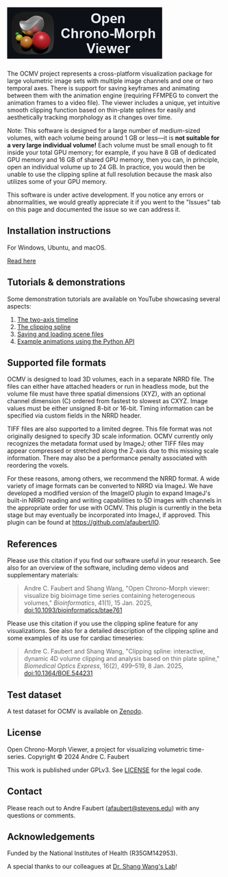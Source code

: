 # ![Open Chrono-Morph Viewer](ui/graphics/design/logo_text.png)

The OCMV project represents a cross-platform visualization package for
large volumetric image sets with multiple image channels and one or two
temporal axes. There is support for saving keyframes and animating
between them with the animation engine (requiring FFMPEG to convert the 
animation frames to a video file). The viewer includes a unique,
yet intuitive smooth clipping function based on thin-plate splines for 
easily and aesthetically tracking morphology as it changes over time.

Note: This software is designed for a large number of 
medium-sized volumes, with each volume being around 1 GB or less—it is
**not suitable for a very large individual volume!** Each volume must be 
small enough to fit
inside your total GPU memory; for example, if you have 8 GB of dedicated
GPU memory and 16 GB of shared GPU memory, then you can, in principle,
open an individual volume up to 24 GB. In practice, you would then be unable to
use the clipping spline at full resolution because the mask also utilizes
some of your GPU memory.

This software is under active development. If you notice any errors or 
abnormalities, we would greatly appreciate it if you went to the "Issues"
tab on this page and documented the issue so we can address it.

## Installation instructions
For Windows, Ubuntu, and macOS.

[Read here](documentation/install/installation-instructions.md)

## Tutorials & demonstrations

Some demonstration tutorials are available on YouTube showcasing several 
aspects:

1. [The two-axis timeline](https://youtu.be/ZUTMIbecfRU)
2. [The clipping spline](https://youtu.be/PlSisrJjMvc)
3. [Saving and loading scene files](https://youtu.be/SiHReuKi4po)
4. [Example animations using the Python API](https://youtu.be/HkJPfJoB_q4)

## Supported file formats

OCMV is designed to load 3D volumes, each in a separate NRRD file. The
files can either have attached headers or run in headless mode, but the
volume file must have three spatial dimensions (XYZ), with an optional
channel dimension (C) ordered from fastest to slowest as CXYZ. Image
values must be either unsigned 8-bit or 16-bit. Timing information can
be specified via custom fields in the NRRD header.

TIFF files are also supported to a limited degree. This file format was not 
originally designed to specify 3D scale information. OCMV currently only 
recognizes the metadata format used by ImageJ; other TIFF files may appear 
compressed or stretched along the Z-axis due to this missing scale information.
There may also be a performance penalty associated with reordering the voxels.

For these reasons, among others, we recommend the NRRD format. A wide 
variety of image formats can be converted to NRRD via ImageJ. We have 
developed a modified version of the ImageIO plugin to expand ImageJ's 
built-in NRRD reading and writing capabilities to 5D images with channels 
in the appropriate order for use with OCMV. This plugin is currently in the 
beta stage but may eventually be incorporated into ImageJ, if approved.
This plugin can be found at https://github.com/afaubert/IO.

## References

Please use this citation if you find our software useful in your 
research. See also for an overview of the software, including demo
videos and supplementary materials:

> Andre C. Faubert and Shang Wang, "Open Chrono-Morph viewer: visualize big
bioimage time series containing heterogeneous volumes,"
_Bioinformatics_, 41(1), 15 Jan. 2025,
[doi:10.1093/bioinformatics/btae761](https://doi.org/10.1093/bioinformatics/btae761)

Please use this citation if you use the clipping spline feature for any 
visualizations. See also for a detailed description of the 
clipping spline and some examples of its use for cardiac timeseries:

> Andre C. Faubert and Shang Wang, "Clipping spline: interactive, dynamic
4D volume clipping and analysis based on thin plate spline,"
_Biomedical Optics Express_, 16(2), 499–519, 8 Jan. 2025,
[doi:10.1364/BOE.544231](https://doi.org/10.1364/BOE.544231)

## Test dataset

A test dataset for OCMV is available on
[Zenodo](https://doi.org/10.5281/zenodo.13712866).

## License

Open Chrono-Morph Viewer, a project for visualizing volumetric time-series.
Copyright © 2024 Andre C. Faubert

This work is published under GPLv3. See [LICENSE](LICENSE) for the legal code.

## Contact

Please reach out to Andre Faubert (<afaubert@stevens.edu>) with any 
questions or comments.

## Acknowledgements

Funded by the National Institutes of Health (R35GM142953).

A special thanks to our colleagues at
[Dr. Shang Wang's Lab](https://www.shangwanglab.org/team)!
